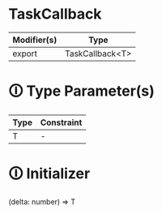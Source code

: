 # TaskCallback

| Modifier(s)                            | Type                     |
|----------------------------------------|--------------------------|
| export | TaskCallback&lt;T&gt; |

# &#128712; Type Parameter(s)

| Type | Constraint |
| ---- | ---------- |
| T    | -          |

# &#128712; Initializer

(delta: number) => T